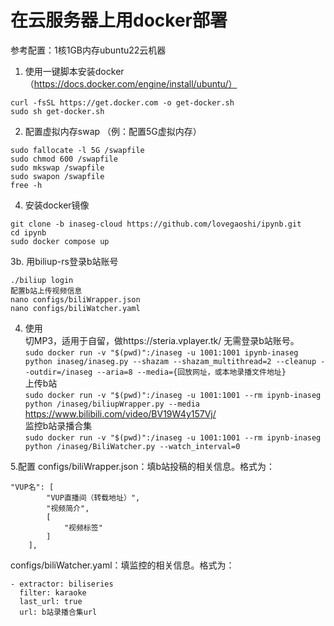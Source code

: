# 在云服务器上用docker部署
参考配置：1核1GB内存ubuntu22云机器

1. 使用一键脚本安装docker（https://docs.docker.com/engine/install/ubuntu/）
```
curl -fsSL https://get.docker.com -o get-docker.sh
sudo sh get-docker.sh
```

2. 配置虚拟内存swap （例：配置5G虚拟内存）
```
sudo fallocate -l 5G /swapfile
sudo chmod 600 /swapfile
sudo mkswap /swapfile
sudo swapon /swapfile
free -h
```
4. 安装docker镜像
```
git clone -b inaseg-cloud https://github.com/lovegaoshi/ipynb.git
cd ipynb
sudo docker compose up
```

3b. 用biliup-rs登录b站账号
```sudo docker run -v "$(pwd)":/inaseg -u 1001:1001 -it --rm ipynb-inaseg
./biliup login
配置b站上传视频信息
nano configs/biliWrapper.json
nano configs/biliWatcher.yaml
```


4. 使用<br />
切MP3，适用于自留，做https://steria.vplayer.tk/ 无需登录b站账号。<br />
`sudo docker run -v "$(pwd)":/inaseg -u 1001:1001 ipynb-inaseg python inaseg/inaseg.py --shazam --shazam_multithread=2 --cleanup --outdir=/inaseg --aria=8 --media={回放网址，或本地录播文件地址}` <br />
上传b站<br />
`sudo docker run -v "$(pwd)":/inaseg -u 1001:1001 --rm ipynb-inaseg python /inaseg/biliupWrapper.py --media` https://www.bilibili.com/video/BV19W4y157Vj/<br />
监控b站录播合集<br />
`sudo docker run -v "$(pwd)":/inaseg -u 1001:1001 --rm ipynb-inaseg python /inaseg/BiliWatcher.py --watch_interval=0`<br />

5.配置
configs/biliWrapper.json：填b站投稿的相关信息。格式为：
```
"VUP名": [
        "VUP直播间（转载地址）",
        "视频简介",
        [
            "视频标签"
        ]
    ],
```
configs/biliWatcher.yaml：填监控的相关信息。格式为：
```
- extractor: biliseries
  filter: karaoke
  last_url: true
  url: b站录播合集url
```
